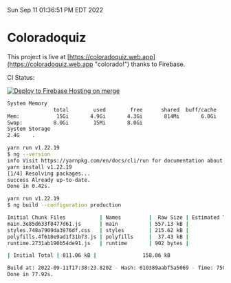 Sun Sep 11 01:36:51 PM EDT 2022

# Coloradoquiz


This project is live at [https://coloradoquiz.web.app](https://coloradoquiz.web.app "colorado!") thanks to Firebase.

CI Status: 

[![Deploy to Firebase Hosting on merge](https://github.com/teamkushal/coloradoquiz/actions/workflows/firebase-hosting-merge.yml/badge.svg)](https://github.com/teamkushal/coloradoquiz/actions/workflows/firebase-hosting-merge.yml)

```bash
System Memory
               total        used        free      shared  buff/cache   available
Mem:            15Gi       4.9Gi       4.3Gi       814Mi       6.0Gi       9.3Gi
Swap:          8.0Gi        15Mi       8.0Gi
System Storage
2.4G	.
```
```bash
yarn run v1.22.19
$ ng --version
info Visit https://yarnpkg.com/en/docs/cli/run for documentation about this command.
yarn install v1.22.19
[1/4] Resolving packages...
success Already up-to-date.
Done in 0.42s.
```
```bash
yarn run v1.22.19
$ ng build --configuration production

Initial Chunk Files           | Names         |  Raw Size | Estimated Transfer Size
main.3e85d633f8477d61.js      | main          | 557.13 kB |               132.83 kB
styles.748a7909da3976df.css   | styles        | 215.62 kB |                12.77 kB
polyfills.4f610e9ad1f31b73.js | polyfills     |  37.43 kB |                11.96 kB
runtime.2731ab190b54de91.js   | runtime       | 902 bytes |               517 bytes

| Initial Total | 811.06 kB |               158.06 kB

Build at: 2022-09-11T17:38:23.820Z - Hash: 010389aabf5a5069 - Time: 75089ms
Done in 77.92s.
```
